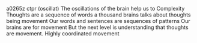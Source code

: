a0265z ctpr
(oscillat) The oscillations of the brain help us to 
Complexity
Thoughts are a sequence of words
a thousand brains talks about thoughts being movement
Our words and sentences are sequences of patterns 
Our brains are for movement
But the next level is understanding that thoughts are movement.
Highly coordinated movement
